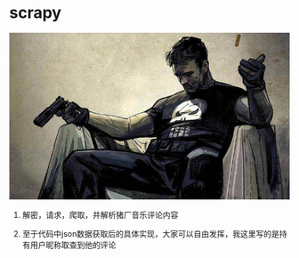 # scrapy
![](https://github.com/DarkPointK/MyTestApplication/blob/master/img/IMG_0101.JPG)

1. 解密，请求，爬取，并解析猪厂音乐评论内容

1. 至于代码中json数据获取后的具体实现，大家可以自由发挥，我这里写的是持有用户昵称取查到他的评论
